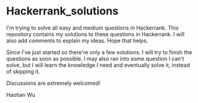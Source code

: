 # Hackerrank_solutions
I'm trying to solve all easy and medium questions in Hackerrank. This repository contains my solutions to these questions in Hackerrank. I will also add comments to explain my ideas. Hope that helps.

Since I've just started so there're only a few solutions. I will try to finish the questions as soon as possible. I may also ran into some question I can't solve, but I will learn the knowledge I need and eventually solve it, instead of skipping it. 

Discussions are extremely welcomed!

Haotian Wu
